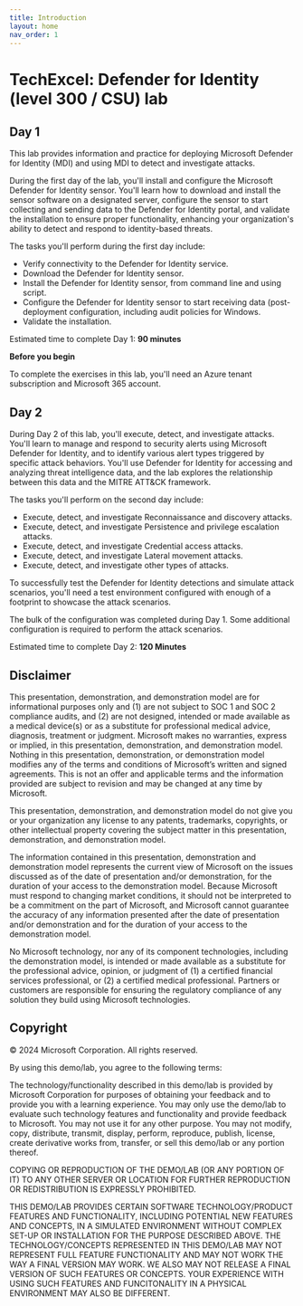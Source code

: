 ```yaml
---
title: Introduction
layout: home
nav_order: 1
---
```


# TechExcel: Defender for Identity (level 300 / CSU) lab

## Day 1

This lab provides information and practice for deploying Microsoft Defender for Identity (MDI) and using MDI to detect and investigate attacks.

During the first day of the lab, you'll install and configure the Microsoft Defender for Identity sensor. You'll learn how to download and install the sensor software on a designated server, configure the sensor to start collecting and sending data to the Defender for Identity portal, and validate the installation to ensure proper functionality, enhancing your organization's ability to detect and respond to identity-based threats.

The tasks you'll perform during the first day include:

- Verify connectivity to the Defender for Identity service.
- Download the Defender for Identity sensor.
- Install the Defender for Identity sensor, from command line and using script. 
- Configure the Defender for Identity sensor to start receiving data (post-deployment configuration, including audit policies for Windows.
- Validate the installation.

Estimated time to complete Day 1: **90 minutes**

**Before you begin**

To complete the exercises in this lab, you'll need an Azure tenant subscription and Microsoft 365 account.

## Day 2

During Day 2 of this lab, you'll execute, detect, and investigate attacks. You'll learn to manage and respond to security alerts using Microsoft Defender for Identity, and to identify various alert types triggered by specific attack behaviors. You'll use Defender for Identity for accessing and analyzing threat intelligence data, and the lab explores the relationship between this data and the MITRE ATT&CK framework.

The tasks you'll perform on the second day include:

- Execute, detect, and investigate Reconnaissance and discovery attacks.
- Execute, detect, and investigate Persistence and privilege escalation attacks.
- Execute, detect, and investigate Credential access attacks.
- Execute, detect, and investigate Lateral movement attacks.
- Execute, detect, and investigate other types of attacks.

To successfully test the Defender for Identity detections and simulate attack scenarios, you'll need a test environment configured with enough of a footprint to showcase the attack scenarios. 

The bulk of the configuration was completed during Day 1. Some additional configuration is required to perform the attack scenarios.

Estimated time to complete Day 2:  **120 Minutes**


## Disclaimer

This presentation, demonstration, and demonstration model are for informational purposes only and (1) are not subject to SOC 1 and SOC 2 compliance audits, and (2) are not designed, intended or made available as a medical device(s) or as a substitute for professional medical advice, diagnosis, treatment or judgment. Microsoft makes no warranties, express or implied, in this presentation, demonstration, and demonstration model. Nothing in this presentation, demonstration, or demonstration model modifies any of the terms and conditions of Microsoft’s written and signed agreements. This is not an offer and applicable terms and the information provided are subject to revision and may be changed at any time by Microsoft.

This presentation, demonstration, and demonstration model do not give you or your organization any license to any patents, trademarks, copyrights, or other intellectual property covering the subject matter in this presentation, demonstration, and demonstration model.

The information contained in this presentation, demonstration and demonstration model represents the current view of Microsoft on the issues discussed as of the date of presentation and/or demonstration, for the duration of your access to the demonstration model. Because Microsoft must respond to changing market conditions, it should not be interpreted to be a commitment on the part of Microsoft, and Microsoft cannot guarantee the accuracy of any information presented after the date of presentation and/or demonstration and for the duration of your access to the demonstration model.

No Microsoft technology, nor any of its component technologies, including the demonstration model, is intended or made available as a substitute for the professional advice, opinion, or judgment of (1) a certified financial services professional, or (2) a certified medical professional. Partners or customers are responsible for ensuring the regulatory compliance of any solution they build using Microsoft technologies.

## Copyright

© 2024 Microsoft Corporation. All rights reserved. 

By using this demo/lab, you agree to the following terms:

The technology/functionality described in this demo/lab is provided by Microsoft Corporation for purposes of obtaining your feedback and to provide you with a learning experience. You may only use the demo/lab to evaluate such technology features and functionality and provide feedback to Microsoft. You may not use it for any other purpose. You may not modify, copy, distribute, transmit, display, perform, reproduce, publish, license, create derivative works from, transfer, or sell this demo/lab or any portion thereof.

COPYING OR REPRODUCTION OF THE DEMO/LAB (OR ANY PORTION OF IT) TO ANY OTHER SERVER OR LOCATION FOR FURTHER REPRODUCTION OR REDISTRIBUTION IS EXPRESSLY PROHIBITED.

THIS DEMO/LAB PROVIDES CERTAIN SOFTWARE TECHNOLOGY/PRODUCT FEATURES AND FUNCTIONALITY, INCLUDING POTENTIAL NEW FEATURES AND CONCEPTS, IN A SIMULATED ENVIRONMENT WITHOUT COMPLEX SET-UP OR INSTALLATION FOR THE PURPOSE DESCRIBED ABOVE. THE TECHNOLOGY/CONCEPTS REPRESENTED IN THIS DEMO/LAB MAY NOT REPRESENT FULL FEATURE FUNCTIONALITY AND MAY NOT WORK THE WAY A FINAL VERSION MAY WORK. WE ALSO MAY NOT RELEASE A FINAL VERSION OF SUCH FEATURES OR CONCEPTS. YOUR EXPERIENCE WITH USING SUCH FEATURES AND FUNCITONALITY IN A PHYSICAL ENVIRONMENT MAY ALSO BE DIFFERENT.
